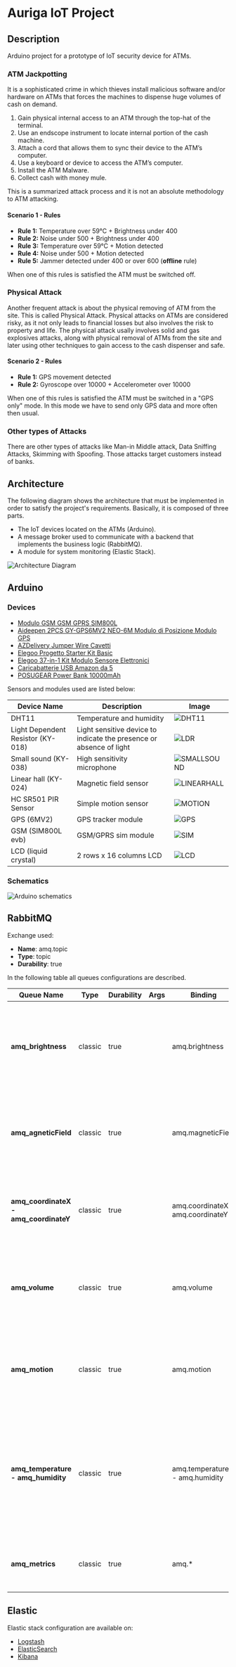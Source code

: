 # Auriga IoT Project

## Description
Arduino project for a prototype of IoT security device for ATMs. 

### ATM Jackpotting
It is a sophisticated crime in which thieves install malicious software and/or hardware on ATMs that forces the machines to dispense huge volumes of cash on demand.
1. Gain physical internal access to an ATM through the top-hat of the terminal.
2. Use an endscope instrument to locate internal portion of the cash machine.
3. Attach a cord that allows them to sync their device to the ATM’s computer.
4. Use a keyboard or device to access the ATM’s computer.
5. Install the ATM Malware.
6. Collect cash with money mule.

This is a summarized attack process and it is not an absolute methodology to ATM attacking. 

#### Scenario 1 - Rules
- **Rule 1:** Temperature over 59°C + Brightness under 400
- **Rule 2:** Noise under 500 + Brightness under 400
- **Rule 3:** Temperature over 59°C + Motion detected
- **Rule 4:** Noise under 500 + Motion detected
- **Rule 5:** Jammer detected under 400 or over 600 (**offline** rule)

When one of this rules is satisfied the ATM must be switched off.

### Physical Attack
Another frequent attack is about the physical removing of ATM from the site. This is called Physical Attack. Physical attacks on ATMs are considered risky, as it not only leads to financial losses but also involves the risk to property and life. The physical attack usally involves solid and gas explosives attacks, along with physical removal of ATMs from the site and later using other techniques to gain access to the cash dispenser and safe.

#### Scenario 2 - Rules
- **Rule 1:** GPS movement detected
- **Rule 2:** Gyroscope over 10000 + Accelerometer over 10000

When one of this rules is satisfied the ATM must be switched in a "GPS only" mode. In this mode we have to send only GPS data and more often then usual.

### Other types of Attacks
There are other types of attacks like Man-in Middle attack, Data Sniffing Attacks, Skimming with Spoofing. Those attacks target customers instead of banks. 

## Architecture
The following diagram shows the architecture that must be implemented in order to satisfy the project's requirements. Basically, it is composed of three parts.
- The IoT devices located on the ATMs (Arduino).
- A message broker used to communicate with a backend that implements the business logic (RabbitMQ).
- A module for system monitoring (Elastic Stack).

![Architecture Diagram](docs/architecture-diagram.png)

## Arduino
### Devices
- [Modulo GSM GSM GPRS SIM800L](https://www.amazon.it/gp/product/B07X2634ZQ/ref=ox_sc_act_title_1?smid=A2BQVM41SWSLKR&psc=1)
- [Aideepen 2PCS GY-GPS6MV2 NEO-6M Modulo di Posizione Modulo GPS](https://www.amazon.it/gp/product/B08CZSL193/ref=ox_sc_act_title_2?smid=AUN6EYX254ETV&psc=1)
- [AZDelivery Jumper Wire Cavetti](https://www.amazon.it/gp/product/B074P726ZR/ref=ox_sc_act_title_3?smid=A1X7QLRQH87QA3&psc=1)
- [Elegoo Progetto Starter Kit Basic](https://www.amazon.it/gp/product/B06XSFF7MG/ref=ox_sc_act_title_4?smid=AZF7WYXU5ZANW&psc=1)
- [Elegoo 37-in-1 Kit Modulo Sensore Elettronici](https://www.amazon.it/gp/product/B01N79PG4G/ref=ox_sc_act_title_5?smid=AZF7WYXU5ZANW&psc=1)
- [Caricabatterie USB Amazon da 5](https://www.amazon.it/gp/product/B01J2G52O6/ref=crt_ewc_title_dp_1?ie=UTF8&psc=1&smid=A11IL2PNWYJU7H)
- [POSUGEAR Power Bank 10000mAh](https://www.amazon.it/gp/product/B07WVVTK86/ref=crt_ewc_title_dp_2?ie=UTF8&psc=1&smid=A1F8R6XWWYQ81U)

Sensors and modules used are listed below:

Device Name | Description | Image |
----------- | ---- | ---- |
| DHT11 | Temperature and humidity  | ![DHT11](https://encrypted-tbn0.gstatic.com/images?q=tbn:ANd9GcTXoLr_MQyqp8gMzASJTsV-W9KHsdzQB9bk3-827WlC8Ia2dTTa6z4k4sOV5yxlPgg3aipy70A&usqp=CAc)|
Light Dependent Resistor (KY-018)| Light sensitive device to indicate the presence or absence of light |![LDR](https://encrypted-tbn0.gstatic.com/images?q=tbn:ANd9GcRoU-AWmfHpAG2Ut8emlK8lVdOX8DV3dBuAgg&usqp=CAU)| 
Small sound (KY-038)| High sensitivity microphone | ![SMALLSOUND](https://encrypted-tbn0.gstatic.com/images?q=tbn:ANd9GcSpsook1qgoqe9tMGWd8zpoRaXVtVrrDaie8w&usqp=CAU)|
Linear hall (KY-024)| Magnetic field sensor | ![LINEARHALL](https://m.media-amazon.com/images/I/51dYl3lyf9L._SL500_.jpg) |
HC SR501 PIR Sensor | Simple motion sensor | ![MOTION](https://encrypted-tbn0.gstatic.com/images?q=tbn:ANd9GcQ0-ztFMD6WWQAurv4vxpok07YWg9vfpI0LuBDCg75cZXhaywxcmc1UaAi__uc&usqp=CAc)|
GPS (6MV2) | GPS tracker module | ![GPS](https://encrypted-tbn0.gstatic.com/images?q=tbn:ANd9GcQzIT1tedZRe3nUUl-kfZuR4E8ckIS8KJiGHQ&usqp=CAU)|
GSM (SIM800L evb) | GSM/GPRS sim module | ![SIM](https://encrypted-tbn0.gstatic.com/images?q=tbn:ANd9GcRakkzNnlgnQFMCQNuhVcdJpwKhO4Ye0DRsrw&usqp=CAU) |
LCD (liquid crystal) | 2 rows x 16 columns LCD | ![LCD](https://encrypted-tbn0.gstatic.com/images?q=tbn:ANd9GcTl5fsdC_C8SFD_-icTI4li2nJbl3pOBg2RtQ&usqp=CAU)

### Schematics
![Arduino schematics](docs/arduino-schematics.jpg)

## RabbitMQ

Exchange used:
- **Name**: amq.topic
- **Type**: topic
- **Durability**: true

In the following table all queues configurations are described.

Queue Name | Type | Durability | Args | Binding | Description |
------------ | ------------- | ------------- | ------------- | ------------- | ------------- |
**amq_brightness**| classic| true | | amq.brightness | Queue which interacts with Brightness sensor.<br/> Value goes from 0 LIGH to 1023 DARK |
**amq_agneticField** | classic| true | | amq.magneticField | Queue which interacts with LinearHall sensor.<br/> Value goes from 0 to 1023 |
**amq_coordinateX - amq_coordinateY** | classic| true | | amq.coordinateX - amq.coordinateY | Queue which interacts with GPS module.<br/> Values are Latitude and Longitude |
**amq_volume** | classic| true | | amq.volume | Queue which interacts with Small Sound sensor.<br/> Value goes from 0 to 1023 |
**amq_motion** | classic| true | | amq.motion | Queue which interacts with Motion sensor.<br/> Value are 1, if movement is detected, 0 instead. |
**amq_temperature - amq_humidity** | classic| true | | amq.temperature - amq.humidity | Queue which interacts with DHT sensor.<br/> Value goes from <br/>-25 to 68 °C for Temperature and<br/> from 20 to 90 % for Humidity |
**amq_metrics** | classic| true | | amq.* | Queue gets data from all sensors and it's used for Monitoring purpose. |

## Elastic

Elastic stack configuration are available on:
- [Logstash](Logstash/)
- [ElasticSearch](Elasticsearch/)
- [Kibana](Kibana/)
